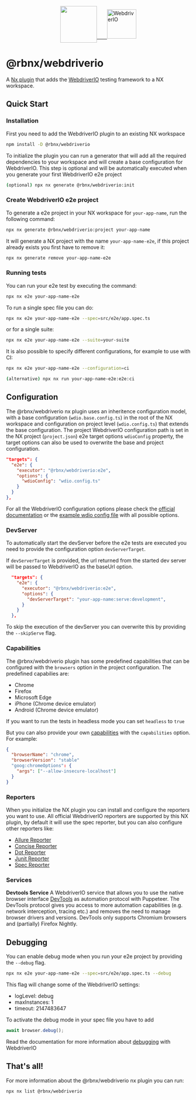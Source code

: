 <div style="display:flex; justify-content:center; align-items:center">
  <a alt="Nx logo" href="https://nx.dev" target="_blank" rel="noreferrer"><img src="https://raw.githubusercontent.com/nrwl/nx/master/images/nx-logo.png" width="100"></a>
  <a href="https://webdriver.io/">&nbsp;&nbsp;&nbsp;&nbsp;&nbsp;&nbsp;
  <img alt="WebdriverIO" src="https://webdriver.io/assets/images/robot-3677788dd63849c56aa5cb3f332b12d5.svg" width="80">
  </a>
</div>

# @rbnx/webdriverio

A [Nx plugin](https://nx.dev/packages/nx-plugin) that adds the [WebdriverIO](https://webdriver.io/) testing framework to a NX workspace.

## Quick Start

### Installation

First you need to add the WebdriverIO plugin to an existing NX workspace

```sh
npm install -D @rbnx/webdriverio
```

To initialize the plugin you can run a generator that will add all the required dependencies to your workspace and will create a base configuration for WebdriverIO. This step is optional and will be automatically executed when you generate your first WebdriverIO e2e project

```sh
(optional) npx nx generate @rbnx/webdriverio:init
```

### Create WebdriverIO e2e project

To generate a e2e project in your NX workspace for `your-app-name`, run the following command:

```sh
npx nx generate @rbnx/webdriverio:project your-app-name
```

It will generate a NX project with the name `your-app-name-e2e`, if this project already exists you first have to remove it:

```sh
npx nx generate remove your-app-name-e2e
```

### Running tests

You can run your e2e test by executing the command:

```sh
npx nx e2e your-app-name-e2e
```

To run a single spec file you can do:

```sh
npx nx e2e your-app-name-e2e --spec=src/e2e/app.spec.ts
```

or for a single suite:

```sh
npx nx e2e your-app-name-e2e --suite=your-suite
```

It is also possible to specify different configurations, for example to use with CI:

```sh
npx nx e2e your-app-name-e2e --configuration=ci

(alternative) npx nx run your-app-name-e2e:e2e:ci
```

## Configuration

The @rbnx/webdriverio nx plugin uses an inheritence configuration model, with a base configuration (`wdio.base.config.ts`) in the root of the NX workspace and configuration on project level (`wdio.config.ts`) that extends the base configuration. The project WebdriverIO configuration path is set in the NX project (`project.json`) e2e target options `wdioConfig` property, the target options can also be used to overwrite the base and project configuration.

```json
"targets": {
  "e2e": {
    "executor": "@rbnx/webdriverio:e2e",
    "options": {
      "wdioConfig": "wdio.config.ts"
    }
  }
},
```

For all the WebdriverIO configuration options please check the [official documentation](https://webdriver.io/docs/configurationfile) or the [example wdio config file](https://github.com/webdriverio/webdriverio/blob/main/examples/wdio.conf.js) with all possible options.

### DevServer

To automatically start the devServer before the e2e tests are executed you need to provide the configuration option `devServerTarget`.

If `devServerTarget` is provided, the url returned from the started dev server will be passed to WebdriverIO as the baseUrl option.

```json
  "targets": {
    "e2e": {
      "executor": "@rbnx/webdriverio:e2e",
      "options": {
        "devServerTarget": "your-app-name:serve:development",
      }
    }
  },
```

To skip the execution of the devServer you can overwrite this by providing the `--skipServe` flag.

### Capabilities

The @rbnx/webdriverio plugin has some predefined capabilities that can be configured with the `browsers` option in the project configuration. The predefined capabilies are:

- Chrome
- Firefox
- Microsoft Edge
- iPhone (Chrome device emulator)
- Android (Chrome device emulator)

If you want to run the tests in headless mode you can set `headless` to `true`

But you can also provide your own [capabilities](https://webdriver.io/docs/capabilities) with the `capabilities` option. For example:

```json
{
  "browserName": "chrome",
  "browserVersion": "stable"
  "goog:chromeOptions": {
    "args": ["--allow-insecure-localhost"]
  }
}
```

### Reporters

When you initialize the NX plugin you can install and configure the reporters you want to use. All official WebdriverIO reporters are supported by this NX plugin, by default it will use the spec reporter, but you can also configure other reporters like:

- [Allure Reporter](https://webdriver.io/docs/allure-reporter)
- [Concise Reporter](https://webdriver.io/docs/concise-reporter)
- [Dot Reporter](https://webdriver.io/docs/dot-reporter)
- [Junit Reporter](https://webdriver.io/docs/junit-reporter)
- [Spec Reporter](https://webdriver.io/docs/spec-reporter)

### Services

**Devtools Service**
A WebdriverIO service that allows you to use the native browser interface [DevTools](https://webdriver.io/docs/automationProtocols#devtools-protocol) as automation protocol with Puppeteer. The DevTools protocol gives you access to more automation capabilities (e.g. network interception, tracing etc.) and removes the need to manage browser drivers and versions. DevTools only supports Chromium browsers and (partially) Firefox Nightly.

## Debugging

You can enable debug mode when you run your e2e project by providing the `--debug` flag.

```sh
npx nx e2e your-app-name-e2e --spec=src/e2e/app.spec.ts --debug
```

This flag will change some of the WebdriverIO settings:

- logLevel: debug
- maxInstances: 1
- timeout: 2147483647

To activate the debug mode in your spec file you have to add

```ts
await browser.debug();
```

Read the documentation for more information about [debugging](https://webdriver.io/docs/debugging) with WebdriverIO

## That's all!

For more information about the @rbnx/webdriverio nx plugin you can run:

```sh
npx nx list @rbnx/webdriverio
```
